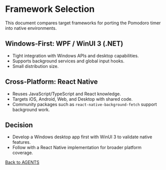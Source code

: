 # Framework Selection

This document compares target frameworks for porting the Pomodoro timer into native environments.

## Windows-First: WPF / WinUI 3 (.NET)
- Tight integration with Windows APIs and desktop capabilities.
- Supports background services and global input hooks.
- Small distribution size.

## Cross-Platform: React Native
- Reuses JavaScript/TypeScript and React knowledge.
- Targets iOS, Android, Web, and Desktop with shared code.
- Community packages such as `react-native-background-fetch` support background work.

## Decision
- Develop a Windows desktop app first with WinUI 3 to validate native features.
- Follow with a React Native implementation for broader platform coverage.

[Back to AGENTS](../AGENTS.md)
